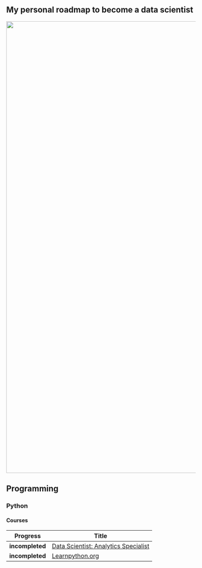 
<h2>My personal roadmap to become a data scientist</h2>
<p align="center"> 
<img src="http://imgfz.com/i/dzVg0Xo.jpeg" width="1200">
</p>

## Programming
### Python
#### Courses
  
 | Progress | Title | 
 | -------- | ----- | 
 | **incompleted** | [Data Scientist: Analytics Specialist](https://www.codecademy.com/learn/paths/data-analyst) |
 | **incompleted** | [Learnpython.org](https://www.learnpython.org/) |
 
